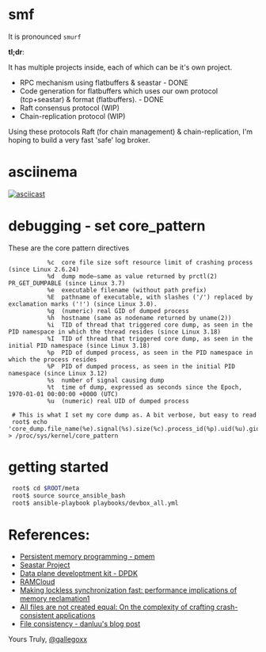 # smf

It is pronounced `smurf`

**tl;dr**:

It has multiple projects inside, each of which can be it's own project.

* RPC mechanism using flatbuffers & seastar - DONE
* Code generation for flatbuffers which uses our own protocol (tcp+seastar) &
format (flatbuffers). - DONE
* Raft consensus protocol (WIP)
* Chain-replication protocol  (WIP)

Using these protocols Raft (for chain management) & chain-replication, I'm
hoping to build a very fast 'safe' log broker.

# asciinema

[![asciicast](https://asciinema.org/a/1u2j8vg20813jxmgbky7liwxr.png)](https://asciinema.org/a/1u2j8vg20813jxmgbky7liwxr?autoplay=1&loop=1&speed=2)


# debugging - set core_pattern

These are the core pattern directives

```
           %c  core file size soft resource limit of crashing process (since Linux 2.6.24)
           %d  dump mode—same as value returned by prctl(2) PR_GET_DUMPABLE (since Linux 3.7)
           %e  executable filename (without path prefix)
           %E  pathname of executable, with slashes ('/') replaced by exclamation marks ('!') (since Linux 3.0).
           %g  (numeric) real GID of dumped process
           %h  hostname (same as nodename returned by uname(2))
           %i  TID of thread that triggered core dump, as seen in the PID namespace in which the thread resides (since Linux 3.18)
           %I  TID of thread that triggered core dump, as seen in the initial PID namespace (since Linux 3.18)
           %p  PID of dumped process, as seen in the PID namespace in which the process resides
           %P  PID of dumped process, as seen in the initial PID namespace (since Linux 3.12)
           %s  number of signal causing dump
           %t  time of dump, expressed as seconds since the Epoch, 1970-01-01 00:00:00 +0000 (UTC)
           %u  (numeric) real UID of dumped process

```

```
 # This is what I set my core dump as. A bit verbose, but easy to read
 root$ echo 'core_dump.file_name(%e).signal(%s).size(%c).process_id(%p).uid(%u).gid(%g).time(%t).initial_pid(%P).thread_id(%I)' > /proc/sys/kernel/core_pattern
```
# getting started
```bash
 root$ cd $ROOT/meta
 root$ source source_ansible_bash
 root$ ansible-playbook playbooks/devbox_all.yml
```

# References:

* [Persistent memory programming - pmem](http://pmem.io/)
* [Seastar Project](http://www.seastar-project.org/)
* [Data plane developtment kit - DPDK](http://dpdk.org/)
* [RAMCloud](https://ramcloud.atlassian.net/wiki/download/attachments/6848571/RAMCloudPaper.pdf)
* [Making lockless synchronization fast: performance implications of memory reclamation1](http://doi.ieeecomputersociety.org/10.1109/IPDPS.2006.163)
* [All files are not created equal: On the complexity of crafting crash-consistent applications](http://research.cs.wisc.edu/wind/Publications/alice-osdi14.pdf)
* [File consistency - danluu's blog post](http://danluu.com/file-consistency/)

Yours Truly,
[@gallegoxx](https://twitter.com/gallegoxx)
